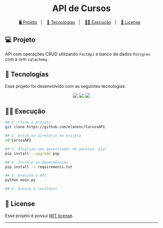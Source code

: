 <h1 align="center">
  API de Cursos
</h1>

<p align="center">
  <a href="#-projeto">🖥️ Projeto</a>&nbsp;&nbsp;&nbsp;|&nbsp;&nbsp;&nbsp;
  <a href="#-tecnologias">🚀 Tecnologias</a>&nbsp;&nbsp;&nbsp;|&nbsp;&nbsp;&nbsp;
  <a href="#-execução">👨‍💻 Execução</a>&nbsp;&nbsp;&nbsp;|&nbsp;&nbsp;&nbsp;
  <a href="#-license">📝 License</a>&nbsp;&nbsp;&nbsp;
</p>

## 💻 Projeto

API com operações CRUD utilizando `FastApi` e banco de dados ``Postgres`` com a orm `sqlachemy`.

## 🚀 Tecnologias

Esse projeto foi desenvolvido com as seguintes tecnologias:

<p align="center">
    <img src="https://img.shields.io/badge/python-3670A0?style=for-the-badge&logo=python&logoColor=ffdd54">
    <img src="https://img.shields.io/badge/FastAPI-005571?style=for-the-badge&logo=fastapi">
    <img src="https://img.shields.io/badge/PostgreSQL-316192?style=for-the-badge&logo=postgresql&logoColor=white">
</p>


## 👨‍💻 Execução

```bash
## 1. Clone o projeto
git clone https://github.com/elanonc/CursosAPI

## 2. Entre no diretório do projeto
cd CursosAPI

## 3. Atualize seu gerenciador de pacotes 'pip'
pip install --upgrade pip

## 4. Instale as dependências
pip install -r requirements.txt

## 5. Execute a API
python main.py

## 5. Acesse o localhost
```

## 📝 License

Esse projeto é possui [MIT license](./LICENSE).

---